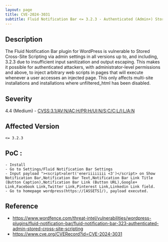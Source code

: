 ```yaml
---
layout: page
title: CVE-2024-3031
subtitle: Fluid Notification Bar <= 3.2.3 - Authenticated (Admin+) Stored Cross-Site Scripting
---
```

## Description
The Fluid Notification Bar plugin for WordPress is vulnerable to Stored Cross-Site Scripting via admin settings in all versions up to, and including, 3.2.3 due to insufficient input sanitization and output escaping. This makes it possible for authenticated attackers, with administrator-level permissions and above, to inject arbitrary web scripts in pages that will execute whenever a user accesses an injected page. This only affects multi-site installations and installations where unfiltered_html has been disabled.

## Severity
 4.4 (Medium) - [CVSS:3.1/AV:N/AC:H/PR:H/UI:N/S:C/C:L/I:L/A:N](https://www.first.org/cvss/calculator/3.1#CVSS:3.1/AV:N/AC:H/PR:H/UI:N/S:C/C:L/I:L/A:N)

## Affected Version
    <= 3.2.3

## PoC :
```
- Install
- Go to Settings/Fluid Notification Bar Settings
- Input payload "><script>alert('eneriiiiiiii <3')</script> on Show Notification Bar,Notification Bar Text,Notification Bar Link Title (Button Caption),Notification Bar Link (Button URL),Google+ Link,Facebook Link,Twitter Link,Pinterest Link,Linkedin Link field.
- Go to homepage wordpress(https://[ASSETS]/), payload executed.
```

## Reference
- https://www.wordfence.com/threat-intel/vulnerabilities/wordpress-plugins/fluid-notification-bar/fluid-notification-bar-323-authenticated-admin-stored-cross-site-scripting
- https://www.cve.org/CVERecord?id=CVE-2024-3031





